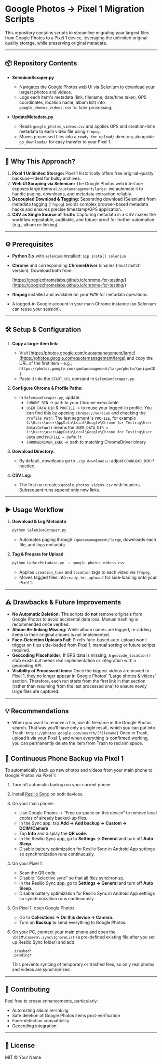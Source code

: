 # Google Photos → Pixel 1 Migration Scripts

This repository contains scripts to streamline migrating your largest files from Google Photos to a Pixel 1 device, leveraging the unlimited original-quality storage, while preserving original metadata.

---

## 📦 Repository Contents

- **SeleniumScraper.py**
  - Navigates the Google Photos web UI via Selenium to download your largest photos and videos.
  - Logs each item's metadata (link, filename, date/time taken, GPS coordinates, location name, album list) into `google_photos_videos.csv` for later processing.

- **UpdateMetadata.py**
  - Reads `google_photos_videos.csv` and applies GPS and creation-time metadata to each video file using `ffmpeg`.
  - Moves processed files into a `ready_for_upload/` directory alongside `gp_downloads/` for easy transfer to your Pixel 1.

---

## 🚀 Why This Approach?

1. **Pixel 1 Unlimited Storage:**  Pixel 1 historically offers free original-quality backups—ideal for bulky archives.
2. **Web UI Scraping via Selenium:**  The Google Photos web interface exposes large items at `/quotamanagement/large`- we automate it to handle paging, downloads, and metadata extraction reliably.
3. **Decoupled Download & Tagging:**  Separating download (Selenium) from metadata tagging (`ffmpeg`) avoids complex browser-based metadata hacks and ensures precise timestamp/GPS application.
4. **CSV as Single Source of Truth:**  Capturing metadata in a CSV makes the workflow repeatable, auditable, and future-proof for further automation (e.g., album re-linking).

---

## ⚙️ Prerequisites

- **Python 3.x** with `selenium` installed:  `pip install selenium`
- **Chrome** and corresponding **ChromeDriver** binaries (must match version). Download both from:

  [https://googlechromelabs.github.io/chrome-for-testing/](https://googlechromelabs.github.io/chrome-for-testing/)

- **ffmpeg** installed and available on your `PATH` for metadata operations.
- A logged-in Google account in your main Chrome instance (so Selenium can reuse your session).

---

## 🛠️ Setup & Configuration

1. **Copy a large-item link:**
   - Visit [https://photos.google.com/quotamanagement/large](https://photos.google.com/quotamanagement/large) and copy the URL of the first item - e.g., `https://photos.google.com/quotamanagement/large/photo/{uniqueID}`.
   - Paste it into the `START_URL` constant in `SeleniumScraper.py`.

2. **Configure Chrome & Profile Paths:**
   - In `SeleniumScraper.py`, update:
     - `CHROME_BIN` → path to your Chrome executable
     - `USER_DATA_DIR` & `PROFILE` → to reuse your logged-in profile. You can find this by opening `chrome://version` and checking the `Profile Path`. The last segment is `PROFILE`, for example `	C:\Users\user\AppData\Local\Google\Chrome for Testing\User Data\Default` means the `USER_DATA_DIR = C:\Users\user\AppData\Local\Google\Chrome for Testing\User Data` and `PROFILE = Default`
     - `CHROMEDRIVER_EXEC` → path to matching ChromeDriver binary

3. **Download Directory:**
   - By default, downloads go to `./gp_downloads/`; adjust `DOWNLOAD_DIR` if needed.

4. **CSV Log:**
   - The first run creates `google_photos_videos.csv` with headers. Subsequent runs append only new links.

---

## ▶️ Usage Workflow

1. **Download & Log Metadata**
   ```bash
   python SeleniumScraper.py
   ```
   - Automates paging through `/quotamanagement/large`, downloads each file, and logs metadata.

2. **Tag & Prepare for Upload**
   ```bash
   python UpdateMetadata.py -c google_photos_videos.csv
   ```
   - Applies `creation_time` and `location` tags to each video via `ffmpeg`.
   - Moves tagged files into `ready_for_upload/` for side-loading onto your Pixel 1.

---

## ⚠️ Drawbacks & Future Improvements

- **No Automatic Deletion:**  The scripts do **not** remove originals from Google Photos to avoid accidental data loss. Manual trashing is recommended once verified.
- **Album Re-linking Missing:**  While album names are logged, re-adding items to their original albums is not implemented.
- **Face-Detection Uploads Fail:**  Pixel’s face-based auto-upload won’t trigger on files side-loaded from Pixel 1; manual sorting or future scripts required.
- **Geocoding Placeholder:**  If GPS data is missing, a `geocode_location()` stub exists but needs real implementation or integration with a geocoding API.
- **Visibility of Processed Items:** Once the biggest videos are moved to Pixel 1, they no longer appear in Google Photos’ “Large photos & videos” section. Therefore, each run starts from the first link in that section (rather than resuming from the last processed one) to ensure newly large files are captured.

---

## 💡 Recommendations

- When you want to remove a file, use its filename in the Google Photos search. That way you'll have only a single result, which you can put into Trash:
  `https://photos.google.com/search/{filename}`
  Once in Trash, upload it via your Pixel 1, and when everything is confirmed working, you can permanently delete the item from Trash to reclaim space.

## 📱 Continuous Phone Backup via Pixel 1

To automatically back up new photos and videos from your main phone to Google Photos via Pixel 1:

1. Turn off automatic backup on your current phone.
2. Install [Resilio Sync](https://play.google.com/store/apps/details?id=com.resilio.sync) on both devices.
3. On your main phone:

   * Use Google Photos → “Free up space on this device” to remove local copies of already backed-up files.
   * In the Sync app, tap **Add → Add backup → Custom → DCIM/Camera**.
   * Tap **Info** and display the **QR code**.
   * In the Resilio Sync app, go to **Settings → General** and turn off **Auto Sleep**.
   * Disable battery optimization for Resilio Sync in Android App settings so synchronization runs continuously.
4. On your Pixel 1:

   * Scan the QR code.
   * Disable “Selective sync” so that all files synchronize.
   * In the Resilio Sync app, go to **Settings → General** and turn off **Auto Sleep**.
   * Disable battery optimization for Resilio Sync in Android App settings so synchronization runs continuously.
5. On Pixel 1, open Google Photos:

   * Go to **Collections → On this device → Camera**.
   * Turn on **Backup** to send everything to Google Photos.
6. On your PC, connect your main phone and open the `\DCIM\Camera\.sync\IgnoreList` (a pre-defined existing file after you set up Resilio Sync folder) and add:

   ```
   .trashed*
   .pending*
   ```

   This prevents syncing of temporary or trashed files, so only real photos and videos are synchronized.

---

## 🤝 Contributing

Feel free to create enhancements, particularly:
- Automating album re-linking
- Safe deletion of Google Photos items post-verification
- Face-detection compatibility
- Geocoding integration

---

## 📄 License

MIT © Your Name
